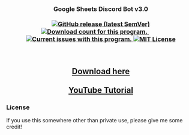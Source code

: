 <h3 align="center">
  Google Sheets Discord Bot v3.0
  <br><br>
  <a href="https://github.com/AMitchell-GitHub/GoogleSheetsDiscordBot_v3/releases/latest" target="blank">
    <img alt="GitHub release (latest SemVer)" src="https://img.shields.io/github/v/release/AMitchell-GitHub/GoogleSheetsDiscordBot_v3?sort=semver">
  </a>
  <a href="https://github.com/AMitchell-GitHub/GoogleSheetsDiscordBot_v3/releases/latest" target="blank">
    <img src="https://img.shields.io/github/downloads/AMitchell-GitHub/GoogleSheetsDiscordBot_v3/total.svg?style=flat" alt="Download count for this program."/>
  </a>
  &nbsp;&nbsp;&nbsp;&nbsp;&nbsp;&nbsp;&nbsp;&nbsp;
  <a href="https://github.com/AMitchell-GitHub/GoogleSheetsDiscordBot_v3/issues" target="blank">
    <img src="https://img.shields.io/github/issues/AMitchell-GitHub/GoogleSheetsDiscordBot_v3?style=flat" alt="Current issues with this program."/>
  </a>
  <a href="https://github.com/AMitchell-GitHub/GoogleSheetsDiscordBot_v3/LICENSE" target="blank">
    <img src="https://img.shields.io/github/license/AMitchell-GitHub/GoogleSheetsDiscordBot_v3?style=flat" alt="MIT License"/>
  </a>
</h3>

<br>
  
<h2 align="center">
  <a href="https://github.com/AMitchell-GitHub/GoogleSheetsDiscordBot_v3/releases/latest">Download here</a>
  <br>
  <br>
  <a href="https://youtu.be/aZ9in0_w46U">YouTube Tutorial</a>
</h2>

### License
If you use this somewhere other than private use, please give me some credit!

